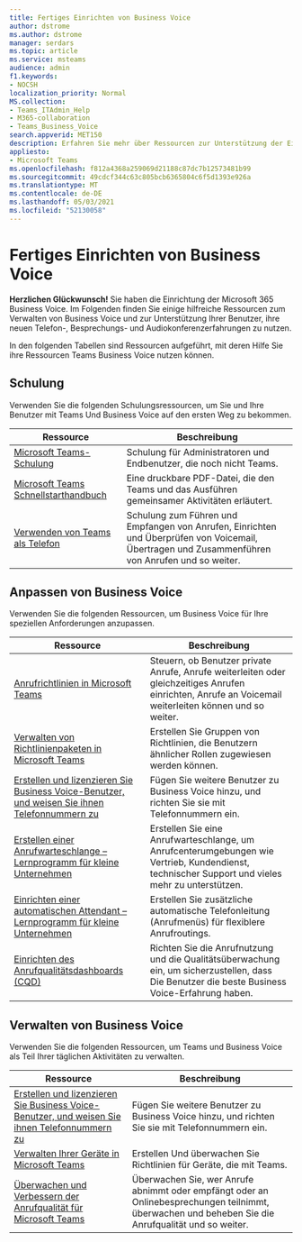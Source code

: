 ```yaml
---
title: Fertiges Einrichten von Business Voice
author: dstrome
ms.author: dstrome
manager: serdars
ms.topic: article
ms.service: msteams
audience: admin
f1.keywords:
- NOCSH
localization_priority: Normal
MS.collection:
- Teams_ITAdmin_Help
- M365-collaboration
- Teams_Business_Voice
search.appverid: MET150
description: Erfahren Sie mehr über Ressourcen zur Unterstützung der Einführung von Business Voice nach Abschluss der Einrichtung.
appliesto:
- Microsoft Teams
ms.openlocfilehash: f812a4368a259069d21188c87dc7b12573481b99
ms.sourcegitcommit: 49cdcf344c63c805bcb6365804c6f5d1393e926a
ms.translationtype: MT
ms.contentlocale: de-DE
ms.lasthandoff: 05/03/2021
ms.locfileid: "52130058"
---
```

# <a name="finished-business-voice-setup"></a>Fertiges Einrichten von Business Voice

**Herzlichen Glückwunsch!** Sie haben die Einrichtung der Microsoft 365 Business Voice. Im Folgenden finden Sie einige hilfreiche Ressourcen zum Verwalten von Business Voice und zur Unterstützung Ihrer Benutzer, ihre neuen Telefon-, Besprechungs- und Audiokonferenzerfahrungen zu nutzen.

In den folgenden Tabellen sind Ressourcen aufgeführt, mit deren Hilfe Sie ihre Ressourcen Teams Business Voice nutzen können.

## <a name="training"></a>Schulung

Verwenden Sie die folgenden Schulungsressourcen, um Sie und Ihre Benutzer mit Teams Und Business Voice auf den ersten Weg zu bekommen.

|Ressource  |Beschreibung  |
|---------|---------|
| [Microsoft Teams-Schulung](../training-microsoft-teams-landing-page.md)    | Schulung für Administratoren und Endbenutzer, die noch nicht Teams.        |
| [Microsoft Teams Schnellstarthandbuch](https://download.microsoft.com/download/D/9/F/D9FE8B9E-22F5-47BF-A1AB-09539C41FCD0/Teams%20QS.pdf)    | Eine druckbare PDF-Datei, die den Teams und das Ausführen gemeinsamer Aktivitäten erläutert.        |
| [Verwenden von Teams als Telefon](https://support.microsoft.com/office/meetings-and-calls-d92432d5-dd0f-4d17-8f69-06096b6b48a8?ad=US#ID0EAABAAA=Calls)    | Schulung zum Führen und Empfangen von Anrufen, Einrichten und Überprüfen von Voicemail, Übertragen und Zusammenführen von Anrufen und so weiter.        |

## <a name="customize-business-voice"></a>Anpassen von Business Voice

Verwenden Sie die folgenden Ressourcen, um Business Voice für Ihre speziellen Anforderungen anzupassen.

| Ressource | Beschreibung  |
|---------|---------|
| [Anrufrichtlinien in Microsoft Teams](set-up-policies.md)    | Steuern, ob Benutzer private Anrufe, Anrufe weiterleiten oder gleichzeitiges Anrufen einrichten, Anrufe an Voicemail weiterleiten können und so weiter.        |
| [Verwalten von Richtlinienpaketen in Microsoft Teams](policy-packages.md)    | Erstellen Sie Gruppen von Richtlinien, die Benutzern ähnlicher Rollen zugewiesen werden können.        |
| [Erstellen und lizenzieren Sie Business Voice-Benutzer, und weisen Sie ihnen Telefonnummern zu](create-users.md)    | Fügen Sie weitere Benutzer zu Business Voice hinzu, und richten Sie sie mit Telefonnummern ein.        |
| [Erstellen einer Anrufwarteschlange – Lernprogramm für kleine Unternehmen](create-a-phone-system-call-queue-smb.md)    | Erstellen Sie eine Anrufwarteschlange, um Anrufcenterumgebungen wie Vertrieb, Kundendienst, technischer Support und vieles mehr zu unterstützen.        |
| [Einrichten einer automatischen Attendant – Lernprogramm für kleine Unternehmen](create-a-phone-system-auto-attendant-smb.md)   | Erstellen Sie zusätzliche automatische Telefonleitung (Anrufmenüs) für flexiblere Anrufroutings.        |
| [Einrichten des Anrufqualitätsdashboards (CQD)](analytics-dashboard.md)| Richten Sie die Anrufnutzung und die Qualitätsüberwachung ein, um sicherzustellen, dass Die Benutzer die beste Business Voice-Erfahrung haben.|

## <a name="manage-business-voice"></a>Verwalten von Business Voice

Verwenden Sie die folgenden Ressourcen, um Teams und Business Voice als Teil Ihrer täglichen Aktivitäten zu verwalten.

|Ressource  |Beschreibung  |
|---------|---------|
| [Erstellen und lizenzieren Sie Business Voice-Benutzer, und weisen Sie ihnen Telefonnummern zu](create-users.md)    | Fügen Sie weitere Benutzer zu Business Voice hinzu, und richten Sie sie mit Telefonnummern ein.         |
| [Verwalten Ihrer Geräte in Microsoft Teams](manage-devices.md)    | Erstellen Und überwachen Sie Richtlinien für Geräte, die mit Teams.        |
| [Überwachen und Verbessern der Anrufqualität für Microsoft Teams](monitor-quality.md)    | Überwachen Sie, wer Anrufe abnimmt oder empfängt oder an Onlinebesprechungen teilnimmt, überwachen und beheben Sie die Anrufqualität und so weiter.        |
